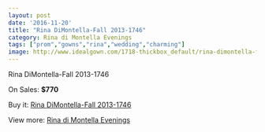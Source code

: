 ```yaml
---
layout: post
date: '2016-11-20'
title: "Rina DiMontella-Fall 2013-1746"
category: Rina di Montella Evenings
tags: ["prom","gowns","rina","wedding","charming"]
image: http://www.idealgown.com/1718-thickbox_default/rina-dimontella-fall-2013-1746.jpg
---
```

Rina DiMontella-Fall 2013-1746

On Sales: **$770**
<a href="https://www.idealgown.com/en/rina-di-montella-evenings/796-rina-dimontella-fall-2013-1746.html"><amp-img layout="responsive" width="600" height="600" src="//www.idealgown.com/1718-thickbox_default/rina-dimontella-fall-2013-1746.jpg" alt="Rina DiMontella-Fall 2013-1746 0" /></a>
<a href="https://www.idealgown.com/en/rina-di-montella-evenings/796-rina-dimontella-fall-2013-1746.html"><amp-img layout="responsive" width="600" height="600" src="//www.idealgown.com/1719-thickbox_default/rina-dimontella-fall-2013-1746.jpg" alt="Rina DiMontella-Fall 2013-1746 1" /></a>

Buy it: [Rina DiMontella-Fall 2013-1746](https://www.idealgown.com/en/rina-di-montella-evenings/796-rina-dimontella-fall-2013-1746.html "Rina DiMontella-Fall 2013-1746")

View more: [Rina di Montella Evenings](https://www.idealgown.com/en/10-rina-di-montella-evenings "Rina di Montella Evenings")